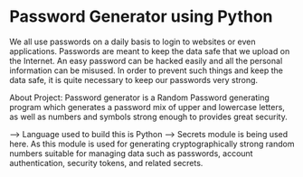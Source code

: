# Password Generator using Python

We all use passwords on a daily basis to login to websites or even applications. Passwords are meant to keep the data safe that we upload on the Internet. 
An easy password can be hacked easily and all the personal information can be misused. In order to prevent such things and keep the data safe, it is quite necessary
to keep our passwords very strong.

About Project: Password generator is a Random Password generating program which generates a password mix of upper and lowercase letters, as well as numbers and 
symbols strong enough to provides great security.

--> Language used to build this is Python
--> Secrets module is being used here. As this module is used for generating cryptographically strong random numbers suitable for managing data such as passwords,
account authentication, security tokens, and related secrets.
